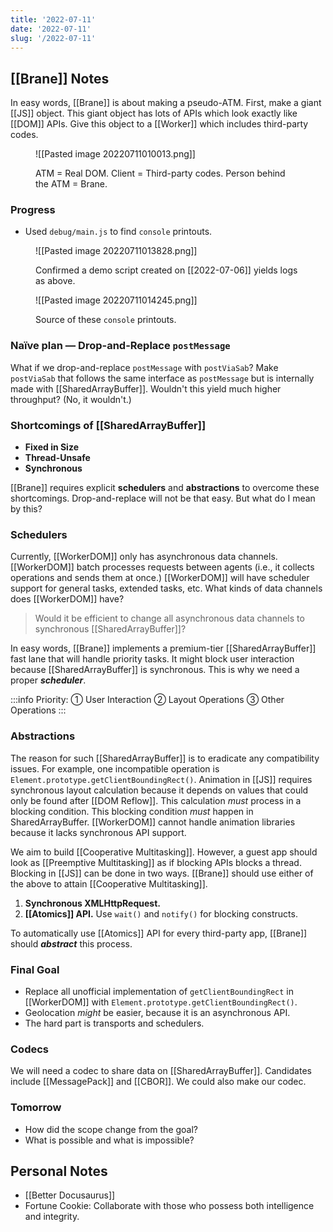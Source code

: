 ```yaml
---
title: '2022-07-11'
date: '2022-07-11'
slug: '/2022-07-11'
---
```


## [[Brane]] Notes

In easy words, [[Brane]] is about making a pseudo-ATM.
First, make a giant [[JS]] object.
This giant object has lots of APIs which look exactly like [[DOM]] APIs.
Give this object to a [[Worker]] which includes third-party codes.

<figure>

![[Pasted image 20220711010013.png]]

<figcaption>

ATM = Real DOM.
Client = Third-party codes.
Person behind the ATM = Brane.

</figcaption>
</figure>

### Progress
- Used `debug/main.js` to find `console` printouts.

<figure>

![[Pasted image 20220711013828.png]]

<figcaption>

Confirmed a demo script created on [[2022-07-06]] yields logs as above.

</figcaption>
</figure>


<figure>

![[Pasted image 20220711014245.png]]

<figcaption>

Source of these `console` printouts.

</figcaption>
</figure>

### Naïve plan — Drop-and-Replace `postMessage`

What if we drop-and-replace `postMessage` with `postViaSab`?
Make `postViaSab` that follows the same interface as `postMessage` but is internally made with [[SharedArrayBuffer]].
Wouldn't this yield much higher throughput? (No, it wouldn't.)

### Shortcomings of [[SharedArrayBuffer]]
- **Fixed in Size**
- **Thread-Unsafe**
- **Synchronous**

[[Brane]] requires explicit **schedulers** and **abstractions** to overcome these shortcomings.
Drop-and-replace will not be that easy.
But what do I mean by this?

### Schedulers
Currently, [[WorkerDOM]] only has asynchronous data channels.
[[WorkerDOM]] batch processes requests between agents (i.e., it collects operations and sends them at once.)
[[WorkerDOM]] will have scheduler support for general tasks, extended tasks, etc.
What kinds of data channels does [[WorkerDOM]] have?

> Would it be efficient to change all asynchronous data channels to synchronous [[SharedArrayBuffer]]?

In easy words, [[Brane]] implements a premium-tier [[SharedArrayBuffer]] fast lane that will handle priority tasks.
It might block user interaction because [[SharedArrayBuffer]] is synchronous. This is why we need a proper ***scheduler***.

:::info
Priority: ① User Interaction ② Layout Operations ③ Other Operations
:::

### Abstractions

The reason for such [[SharedArrayBuffer]] is to eradicate any compatibility issues.
For example, one incompatible operation is `Element.prototype.getClientBoundingRect()`.
Animation in [[JS]] requires synchronous layout calculation because it depends on values that could only be found after [[DOM Reflow]].
This calculation *must* process in a blocking condition.
This blocking condition *must* happen in SharedArrayBuffer.
[[WorkerDOM]] cannot handle animation libraries because it lacks synchronous API support.

We aim to build [[Cooperative Multitasking]].
However, a guest app should look as [[Preemptive Multitasking]] as if blocking APIs blocks a thread.
Blocking in [[JS]] can be done in two ways.
[[Brane]] should use either of the above to attain [[Cooperative Multitasking]].

1. **Synchronous XMLHttpRequest.**
2. **[[Atomics]] API.** Use `wait()` and `notify()` for blocking constructs.

To automatically use [[Atomics]] API for every third-party app, [[Brane]] should ***abstract*** this process.

### Final Goal
- Replace all unofficial implementation of `getClientBoundingRect` in [[WorkerDOM]] with `Element.prototype.getClientBoundingRect()`.
- Geolocation *might* be easier, because it is an asynchronous API.
- The hard part is transports and schedulers.

### Codecs
We will need a codec to share data on [[SharedArrayBuffer]].
Candidates include [[MessagePack]] and [[CBOR]].
We could also make our codec.

### Tomorrow
- How did the scope change from the goal?
- What is possible and what is impossible?

## Personal Notes
- [[Better Docusaurus]]
- Fortune Cookie: Collaborate with those who possess both intelligence and integrity. 